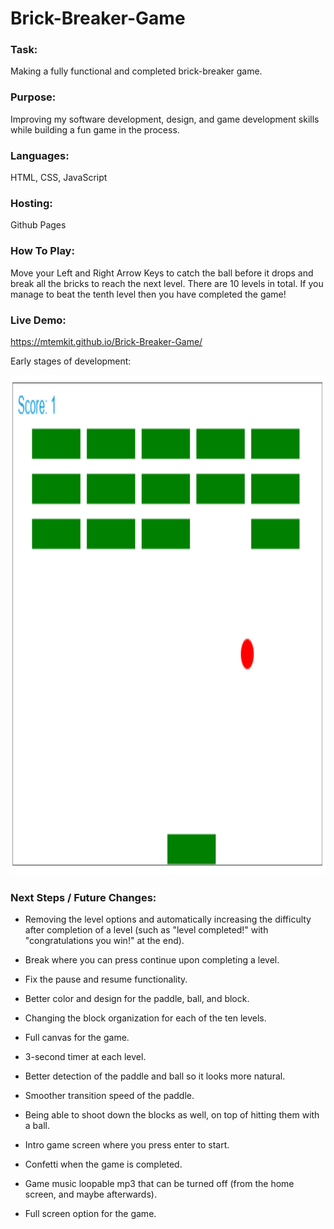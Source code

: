 # Brick-Breaker-Game

### Task:

Making a fully functional and completed brick-breaker game.

### Purpose:

Improving my software development, design, and game development skills while building a fun game in the process.

### Languages:

HTML, CSS, JavaScript

### Hosting:

Github Pages

### How To Play:

Move your Left and Right Arrow Keys to catch the ball before it drops and break all the bricks to reach the next level. There are 10 levels in total. If you manage to beat the tenth level then you have completed the game!

### Live Demo:

https://mtemkit.github.io/Brick-Breaker-Game/ 

Early stages of development:

<p align="left">
  <img src="images/brick-breaker-game.png" width="800" height="800" title="Cover Letter Generator Page">
</p>

### Next Steps / Future Changes:

- Removing the level options and automatically increasing the difficulty after completion of a level (such as "level completed!" with "congratulations you win!" at the end).

- Break where you can press continue upon completing a level.

- Fix the pause and resume functionality.

- Better color and design for the paddle, ball, and block.

- Changing the block organization for each of the ten levels.

- Full canvas for the game.

- 3-second timer at each level.

- Better detection of the paddle and ball so it looks more natural.

- Smoother transition speed of the paddle.

- Being able to shoot down the blocks as well, on top of hitting them with a ball.

- Intro game screen where you press enter to start.

- Confetti when the game is completed.

- Game music loopable mp3 that can be turned off (from the home screen, and maybe afterwards).

- Full screen option for the game.